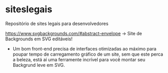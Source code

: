 # siteslegais
Repositório de sites legais para desenvolvedores

https://www.svgbackgrounds.com/#abstract-envelope -> Site de Backgrounds em SVG editáveis! 
- Um bom front-end precisa de interfaces otimizadas ao máximo para poupar tempo de carregamento gráfico de um site, sem que este perca a beleza, está aí uma ferramente incrível para você montar seu Backgrund leve em SVG. 
